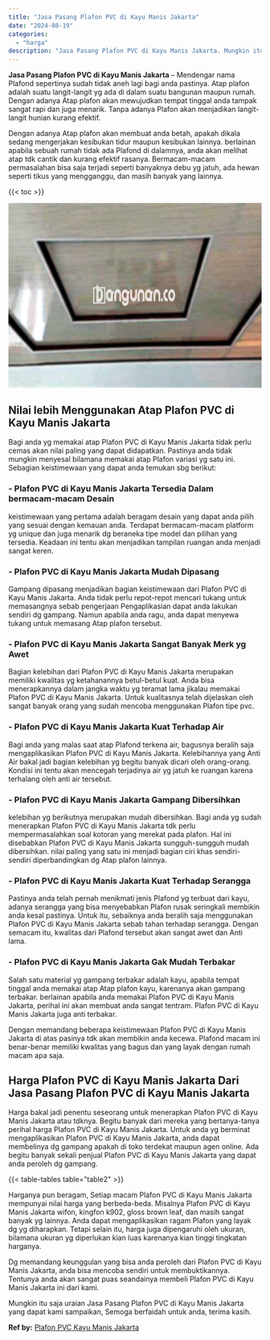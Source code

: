```yaml
---
title: "Jasa Pasang Plafon PVC di Kayu Manis Jakarta"
date: "2024-08-19"
categories: 
  - "harga"
description: "Jasa Pasang Plafon PVC di Kayu Manis Jakarta. Mungkin itu saja uraian Jasa Pasang Plafon PVC di Kayu Manis Jakarta yang dapat kami sampaikan, Semoga berfaida..."
---
```


**Jasa Pasang Plafon PVC di Kayu Manis Jakarta** – Mendengar nama Plafond sepertinya sudah tidak aneh lagi bagi anda pastinya. Atap plafon adalah suatu langit-langit yg ada di dalam suatu bangunan maupun rumah. Dengan adanya Atap plafon akan mewujudkan tempat tinggal anda tampak sangat rapi dan juga menarik. Tanpa adanya Plafon akan menjadikan langit-langit hunian kurang efektif.

Dengan adanya Atap plafon akan membuat anda betah, apakah dikala sedang mengerjakan kesibukan tidur maupun kesibukan lainnya. berlainan apabila sebuah rumah tidak ada Plafond di dalamnya, anda akan melihat atap tdk cantik dan kurang efektif rasanya. Bermacam-macam permasalahan bisa saja terjadi seperti banyaknya debu yg jatuh, ada hewan seperti tikus yang mengganggu, dan masih banyak yang lainnya.

{{< toc >}}

![Jasa Pasang Plafon PVC di Kayu Manis Jakarta](/images/flafond-pvc-murah14.png)

## Nilai lebih Menggunakan Atap Plafon PVC di Kayu Manis Jakarta

Bagi anda yg memakai atap Plafon PVC di Kayu Manis Jakarta tidak perlu cemas akan nilai paling yang dapat didapatkan. Pastinya anda tidak mungkin menyesal bilamana memakai atap Plafon variasi yg satu ini. Sebagian keistimewaan yang dapat anda temukan sbg berikut:

### \- Plafon PVC di Kayu Manis Jakarta Tersedia Dalam bermacam-macam Desain

keistimewaan yang pertama adalah beragam desain yang dapat anda pilih yang sesuai dengan kemauan anda. Terdapat bermacam-macam platform yg unique dan juga menarik dg beraneka tipe model dan pilihan yang tersedia. Keadaan ini tentu akan menjadikan tampilan ruangan anda menjadi sangat keren.

### \- Plafon PVC di Kayu Manis Jakarta Mudah Dipasang

Gampang dipasang menjadikan bagian keistimewaan dari Plafon PVC di Kayu Manis Jakarta. Anda tidak perlu repot-repot mencari tukang untuk memasangnya sebab pengerjaan Pengaplikasian dapat anda lakukan sendiri dg gampang. Namun apabila anda ragu, anda dapat menyewa tukang untuk memasang Atap plafon tersebut.

### \- Plafon PVC di Kayu Manis Jakarta Sangat Banyak Merk yg Awet

Bagian kelebihan dari Plafon PVC di Kayu Manis Jakarta merupakan memiliki kwalitas yg ketahanannya betul-betul kuat. Anda bisa menerapkannya dalam jangka waktu yg teramat lama jikalau memakai Plafon PVC di Kayu Manis Jakarta. Untuk kualitasnya telah dijelaskan oleh sangat banyak orang yang sudah mencoba menggunakan Plafon tipe pvc.

### \- Plafon PVC di Kayu Manis Jakarta Kuat Terhadap Air

Bagi anda yang malas saat atap Plafond terkena air, bagusnya beralih saja mengaplikasikan Plafon PVC di Kayu Manis Jakarta. Kelebihannya yang Anti Air bakal jadi bagian kelebihan yg begitu banyak dicari oleh orang-orang. Kondisi ini tentu akan mencegah terjadinya air yg jatuh ke ruangan karena terhalang oleh anti air tersebut.

### \- Plafon PVC di Kayu Manis Jakarta Gampang Dibersihkan

kelebihan yg berikutnya merupakan mudah dibersihkan. Bagi anda yg sudah menerapkan Plafon PVC di Kayu Manis Jakarta tdk perlu mempermasalahkan soal kotoran yang merekat pada plafon. Hal ini disebabkan Plafon PVC di Kayu Manis Jakarta sungguh-sungguh mudah dibersihkan. nilai paling yang satu ini menjadi bagian ciri khas sendiri-sendiri diperbandingkan dg Atap plafon lainnya.

### \- Plafon PVC di Kayu Manis Jakarta Kuat Terhadap Serangga

Pastinya anda telah pernah menikmati jenis Plafond yg terbuat dari kayu, adanya serangga yang bisa menyebabkan Plafon rusak seringkali membikin anda kesal pastinya. Untuk itu, sebaiknya anda beralih saja menggunakan Plafon PVC di Kayu Manis Jakarta sebab tahan terhadap serangga. Dengan semacam itu, kwalitas dari Plafond tersebut akan sangat awet dan Anti lama.

### \- Plafon PVC di Kayu Manis Jakarta Gak Mudah Terbakar

Salah satu material yg gampang terbakar adalah kayu, apabila tempat tinggal anda memakai atap Atap plafon kayu, karenanya akan gampang terbakar. berlainan apabila anda memakai Plafon PVC di Kayu Manis Jakarta, perihal ini akan membuat anda sangat tentram. Plafon PVC di Kayu Manis Jakarta juga anti terbakar.

Dengan memandang beberapa keistimewaan Plafon PVC di Kayu Manis Jakarta di atas pasinya tdk akan membikin anda kecewa. Plafond macam ini benar-benar memiliki kwalitas yang bagus dan yang layak dengan rumah macam apa saja.

## Harga Plafon PVC di Kayu Manis Jakarta Dari Jasa Pasang Plafon PVC di Kayu Manis Jakarta

Harga bakal jadi penentu seseorang untuk menerapkan Plafon PVC di Kayu Manis Jakarta atau tdknya. Begitu banyak dari mereka yang bertanya-tanya perihal harga Plafon PVC di Kayu Manis Jakarta. Untuk anda yg berminat mengaplikasikan Plafon PVC di Kayu Manis Jakarta, anda dapat membelinya dg gampang apakah di toko terdekat maupun agen online. Ada begitu banyak sekali penjual Plafon PVC di Kayu Manis Jakarta yang dapat anda peroleh dg gampang.

{{< table-tables table="table2" >}}

Harganya pun beragam, Setiap macam Plafon PVC di Kayu Manis Jakarta mempunyai nilai harga yang berbeda-beda. Misalnya Plafon PVC di Kayu Manis Jakarta wifon, kingfon k902, gloss brown leaf, dan masih sangat banyak yg lainnya. Anda dapat mengaplikasikan ragam Plafon yang layak dg yg diharapkan. Tetapi selain itu, harga juga dipengaruhi oleh ukuran, bilamana ukuran yg diperlukan kian luas karenanya kian tinggi tingkatan harganya.

Dg memandang keunggulan yang bisa anda peroleh dari Plafon PVC di Kayu Manis Jakarta, anda bisa mencoba sendiri untuk membuktikannya. Tentunya anda akan sangat puas seandainya membeli Plafon PVC di Kayu Manis Jakarta ini dari kami.

Mungkin itu saja uraian Jasa Pasang Plafon PVC di Kayu Manis Jakarta yang dapat kami sampaikan, Semoga berfaidah untuk anda, terima kasih.

**Ref by:** [Plafon PVC Kayu Manis Jakarta](https://id.wikipedia.org/wiki/Plafon)
